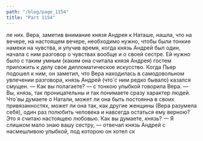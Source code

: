 ```yaml
---
path: "/blog/page_1154"
title: "Part 1154"
---
```


ле них. Вера, заметив внимание князя Андрея к Наташе, нашла, что на вечере, на настоящем вечере, необходимо нужно, чтобы были тонкие намеки на чувства, и улучив время, когда князь Андрей был один, начала с ним разговор о чувствах вообще и о своей сестре. Ей нужно было с таким умным (каким она считала князя Андрея) гостем приложить к делу свое дипломатическое искусство.
Когда Пьер подошел к ним, он заметил, что Вера находилась в самодовольном увлечении разговора, князь Андрей (что́ с ним редко бывало) казался смущен.
— Как вы полагаете? — с тонкою улыбкой говорила Вера. — Вы, князь, так проницательны и так понимаете сразу характер людей. Что́ вы думаете о Натали, может ли она быть постоянна в своих привязанностях, может ли она так, как другие женщины (Вера разумела себя), один раз полюбить человека и навсегда остаться ему верною? Это я считаю настоящею любовью. Как вы думаете, князь?
— Я слишком мало знаю вашу сестру, — отвечал князь Андрей с насмешливою улыбкой, под которою он хотел ск
